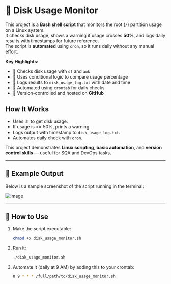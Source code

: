 # 🐧 Disk Usage Monitor

This project is a **Bash shell script** that monitors the root (`/`) partition usage on a Linux system.  
It checks disk usage, shows a warning if usage crosses **50%**, and logs daily results with timestamps for future reference.  
The script is **automated** using `cron`, so it runs daily without any manual effort.

**Key Highlights:**
- 📌 Checks disk usage with `df` and `awk`
- 📌 Uses conditional logic to compare usage percentage
- 📌 Logs results to `disk_usage_log.txt` with date and time
- 📌 Automated using `crontab` for daily checks
- 📌 Version-controlled and hosted on **GitHub**

## How It Works
- Uses `df` to get disk usage.
- If usage is >= 50%, prints a warning.
- Logs output with timestamp to `disk_usage_log.txt`.
- Automates daily check with `cron`.

This project demonstrates **Linux scripting**, **basic automation**, and **version control skills** — useful for SQA and DevOps tasks.

---

## 📸 Example Output

Below is a sample screenshot of the script running in the terminal:

  ![image](https://github.com/user-attachments/assets/e1ada6cf-9dd7-4ee3-8d94-2f8597feacfd)

---

## 🚀 How to Use

1. Make the script executable:
   ```bash
   chmod +x disk_usage_monitor.sh
2. Run it:
   ```bash
   ./disk_usage_monitor.sh
3. Automate it (daily at 9 AM) by adding this to your crontab:
   ```bash
   0 9 * * * /full/path/to/disk_usage_monitor.sh


















